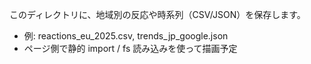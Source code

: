 このディレクトリに、地域別の反応や時系列（CSV/JSON）を保存します。
- 例: reactions_eu_2025.csv, trends_jp_google.json
- ページ側で静的 import / fs 読み込みを使って描画予定
